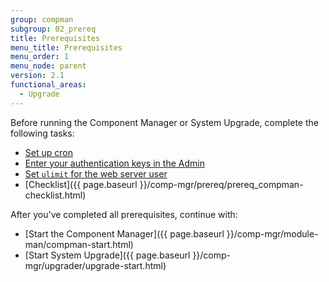 ```yaml
---
group: compman
subgroup: 02_prereq
title: Prerequisites
menu_title: Prerequisites
menu_order: 1
menu_node: parent
version: 2.1
functional_areas:
  - Upgrade
---
```


Before running the Component Manager or System Upgrade, complete the following tasks:

*	<a href="{{ page.baseurl }}/comp-mgr/prereq/prereq_cron.html">Set up cron</a>
*	<a href="{{ page.baseurl }}/comp-mgr/prereq/prereq_auth-token.html">Enter your authentication keys in the Admin</a>
*	<a href="{{ page.baseurl }}/comp-mgr/prereq/prereq_compman-ulimit.html">Set `ulimit` for the web server user</a>
*	[Checklist]({{ page.baseurl }}/comp-mgr/prereq/prereq_compman-checklist.html)

After you've completed all prerequisites, continue with:

*	[Start the Component Manager]({{ page.baseurl }}/comp-mgr/module-man/compman-start.html)
*	[Start System Upgrade]({{ page.baseurl }}/comp-mgr/upgrader/upgrade-start.html)